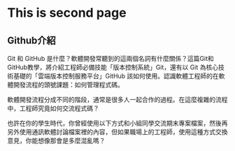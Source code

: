 # This is second page

## Github介紹

Git 和 GitHub 是什麼？軟體開發常聽到的這兩個名詞有什麼關係？這篇Git和GitHub教學，將介紹工程師必備技能「版本控制系統」Git，還有以 Git 為核心技術基礎的「雲端版本控制服務平台」GitHub 該如何使用。認識軟體工程師的在軟體開發流程的頭號課題：如何管理程式碼。

軟體開發流程分成不同的階段，通常是很多人一起合作的過程。在這麼複雜的流程中，工程師究竟如何交流程式碼？

也許在你的學生時代，你曾經使用以下方式和小組同學交流期末專案檔案，然後再另外使用通訊軟體討論檔案裡的內容，但如果職場上的工程師，使用這種方式交換意見，你能想像那會是多麼混亂嗎？